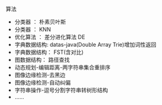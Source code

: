 算法

- 分类器 ： 朴素贝叶斯
- 分类器 ： KNN
- 优化算法 ： 差分进化算法 DE
- 字典数据结构: datas-java(Double Array Trie)增加词性返回
- 字典数据结构： FST(含对比)
- 图数据结构： 路径查找
- 动态规划-编辑距离-两字符串集合重排序
- 图像边缘检测-去黑边
- 图像边缘检测-自动纠偏
- 字符串操作-逗号分割字符串转树形结构
- ……

